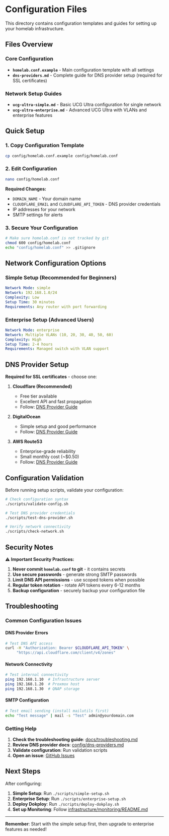 # Configuration Files

This directory contains configuration templates and guides for setting up your homelab infrastructure.

## Files Overview

### Core Configuration
- **`homelab.conf.example`** - Main configuration template with all settings
- **`dns-providers.md`** - Complete guide for DNS provider setup (required for SSL certificates)

### Network Setup Guides
- **`ucg-ultra-simple.md`** - Basic UCG Ultra configuration for single network
- **`ucg-ultra-enterprise.md`** - Advanced UCG Ultra with VLANs and enterprise features

## Quick Setup

### 1. Copy Configuration Template
```bash
cp config/homelab.conf.example config/homelab.conf
```

### 2. Edit Configuration
```bash
nano config/homelab.conf
```

**Required Changes:**
- `DOMAIN_NAME` - Your domain name
- `CLOUDFLARE_EMAIL` and `CLOUDFLARE_API_TOKEN` - DNS provider credentials
- IP addresses for your network
- SMTP settings for alerts

### 3. Secure Your Configuration
```bash
# Make sure homelab.conf is not tracked by git
chmod 600 config/homelab.conf
echo "config/homelab.conf" >> .gitignore
```

## Network Configuration Options

### Simple Setup (Recommended for Beginners)
```yaml
Network Mode: simple
Network: 192.168.1.0/24
Complexity: Low
Setup Time: 30 minutes
Requirements: Any router with port forwarding
```

### Enterprise Setup (Advanced Users)
```yaml
Network Mode: enterprise
Network: Multiple VLANs (10, 20, 30, 40, 50, 60)
Complexity: High
Setup Time: 2-4 hours
Requirements: Managed switch with VLAN support
```

## DNS Provider Setup

**Required for SSL certificates** - choose one:

1. **Cloudflare (Recommended)**
   - Free tier available
   - Excellent API and fast propagation
   - Follow: [DNS Provider Guide](dns-providers.md#cloudflare)

2. **DigitalOcean**
   - Simple setup and good performance
   - Follow: [DNS Provider Guide](dns-providers.md#digitalocean)

3. **AWS Route53**
   - Enterprise-grade reliability
   - Small monthly cost (~$0.50)
   - Follow: [DNS Provider Guide](dns-providers.md#aws-route53)

## Configuration Validation

Before running setup scripts, validate your configuration:

```bash
# Check configuration syntax
./scripts/validate-config.sh

# Test DNS provider credentials
./scripts/test-dns-provider.sh

# Verify network connectivity
./scripts/check-network.sh
```

## Security Notes

⚠️ **Important Security Practices:**

1. **Never commit `homelab.conf` to git** - it contains secrets
2. **Use secure passwords** - generate strong SMTP passwords
3. **Limit DNS API permissions** - use scoped tokens when possible
4. **Regular token rotation** - rotate API tokens every 6-12 months
5. **Backup configuration** - securely backup your configuration file

## Troubleshooting

### Common Configuration Issues

#### DNS Provider Errors
```bash
# Test DNS API access
curl -H "Authorization: Bearer $CLOUDFLARE_API_TOKEN" \
     "https://api.cloudflare.com/client/v4/zones"
```

#### Network Connectivity
```bash
# Test internal connectivity
ping 192.168.1.10  # Infrastructure server
ping 192.168.1.20  # Proxmox host
ping 192.168.1.30  # QNAP storage
```

#### SMTP Configuration
```bash
# Test email sending (install mailutils first)
echo "Test message" | mail -s "Test" admin@yourdomain.com
```

### Getting Help

1. **Check the troubleshooting guide**: [docs/troubleshooting.md](../docs/troubleshooting.md)
2. **Review DNS provider docs**: [config/dns-providers.md](dns-providers.md)
3. **Validate configuration**: Run validation scripts
4. **Open an issue**: [GitHub Issues](https://github.com/AndersPier/homelab-dokploy-infrastructure/issues)

## Next Steps

After configuring:

1. **Simple Setup**: Run `./scripts/simple-setup.sh`
2. **Enterprise Setup**: Run `./scripts/enterprise-setup.sh`
3. **Deploy Dokploy**: Run `./scripts/deploy-dokploy.sh`
4. **Set up Monitoring**: Follow [infrastructure/monitoring/README.md](../infrastructure/monitoring/README.md)

---

**Remember**: Start with the simple setup first, then upgrade to enterprise features as needed!